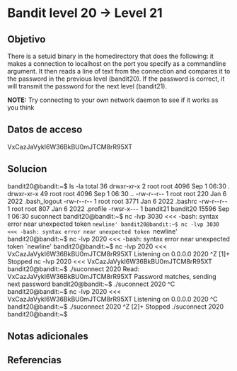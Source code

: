 # Bandit level 20 → Level 21

## Objetivo
There is a setuid binary in the homedirectory that does the following: it makes a connection to localhost on the port you specify as a commandline argument. It then reads a line of text from the connection and compares it to the password in the previous level (bandit20). If the password is correct, it will transmit the password for the next level (bandit21).

**NOTE:** Try connecting to your own network daemon to see if it works as you think

## Datos de acceso

VxCazJaVykI6W36BkBU0mJTCM8rR95XT

## Solucion

bandit20@bandit:~$ ls -la
total 36
drwxr-xr-x  2 root     root      4096 Sep  1 06:30 .
drwxr-xr-x 49 root     root      4096 Sep  1 06:30 ..
-rw-r--r--  1 root     root       220 Jan  6  2022 .bash_logout
-rw-r--r--  1 root     root      3771 Jan  6  2022 .bashrc
-rw-r--r--  1 root     root       807 Jan  6  2022 .profile
-rwsr-x---  1 bandit21 bandit20 15596 Sep  1 06:30 suconnect
bandit20@bandit:~$ nc -lvp 3030 <<<
-bash: syntax error near unexpected token `newline'
bandit20@bandit:~$ nc -lvp 3030 <<<
-bash: syntax error near unexpected token `newline'
bandit20@bandit:~$ nc -lvp 2020 <<<
-bash: syntax error near unexpected token `newline'
bandit20@bandit:~$ nc -lvp 2020 <<< VxCazJaVykI6W36BkBU0mJTCM8rR95XT
Listening on 0.0.0.0 2020
^Z
[1]+  Stopped                 nc -lvp 2020 <<< VxCazJaVykI6W36BkBU0mJTCM8rR95XT
bandit20@bandit:~$ ./suconnect 2020
Read: VxCazJaVykI6W36BkBU0mJTCM8rR95XT
Password matches, sending next password
bandit20@bandit:~$ ./suconnect 2020
^C
bandit20@bandit:~$ nc -lvp 2020 <<< VxCazJaVykI6W36BkBU0mJTCM8rR95XT
Listening on 0.0.0.0 2020
^C
bandit20@bandit:~$ ./suconnect 2020
^Z
[2]+  Stopped                 ./suconnect 2020
bandit20@bandit:~$

## Notas adicionales

## Referencias
